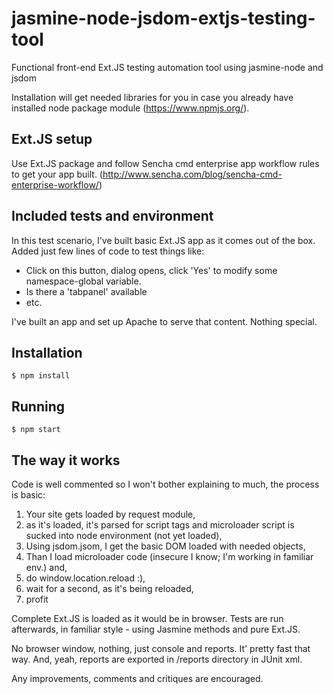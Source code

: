 # jasmine-node-jsdom-extjs-testing-tool
Functional front-end Ext.JS testing automation tool using jasmine-node and jsdom

Installation will get needed libraries for you in case you already have installed node package module (https://www.npmjs.org/).

## Ext.JS setup
Use Ext.JS package and follow Sencha cmd enterprise app workflow rules to get your app built.
(http://www.sencha.com/blog/sencha-cmd-enterprise-workflow/) 

## Included tests and environment
In this test scenario, I've built basic Ext.JS app as it comes out of the box. Added just few lines of code to test things like: 
- Click on this button, dialog opens, click 'Yes' to modify some namespace-global variable.
- Is there a 'tabpanel' available 
- etc.

I've built an app and set up Apache to serve that content. Nothing special.

## Installation
    $ npm install
    
## Running
    $ npm start

## The way it works
Code is well commented so I won't bother explaining to much, the process is basic:

1. Your site gets loaded by request module, 
2. as it's loaded, it's parsed for script tags and microloader script is sucked into node environment (not yet loaded),
3. Using jsdom.jsom, I get the basic DOM loaded with needed objects,
4. Than I load microloader code (insecure I know; I'm working in familiar env.) and,
5. do window.location.reload :),
6. wait for a second, as it's being reloaded,
7. profit

Complete Ext.JS is loaded as it would be in browser. Tests are run afterwards, in familiar style - using Jasmine methods and pure Ext.JS. 

No browser window, nothing, just console and reports. It' pretty fast that way. And, yeah, reports are exported in /reports directory in JUnit xml. 

Any improvements, comments and critiques are encouraged.